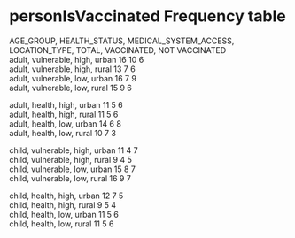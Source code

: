 # personIsVaccinated Frequency table

				
AGE_GROUP,   HEALTH_STATUS,   MEDICAL_SYSTEM_ACCESS,   LOCATION_TYPE,   TOTAL,   VACCINATED,   NOT VACCINATED	
adult, vulnerable, high, urban   16   10   6   
adult, vulnerable, high, rural   13   7    6   
adult, vulnerable, low, urban    16   7    9   
adult, vulnerable, low, rural    15   9    6   

adult, health, high, urban       11   5    6   
adult, health, high, rural       11   5    6   
adult, health, low, urban        14   6    8   
adult, health, low, rural        10   7    3   

child, vulnerable, high, urban   11   4    7   
child, vulnerable, high, rural   9    4    5   
child, vulnerable, low, urban    15   8    7   
child, vulnerable, low, rural    16   9    7   

child, health, high, urban       12   7    5   
child, health, high, rural       9    5    4   
child, health, low, urban        11   5    6   
child, health, low, rural        11   5    6  

